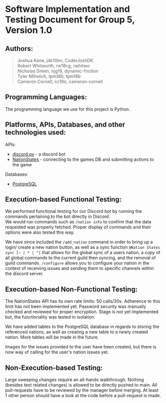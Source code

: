 # Software Implementation and Testing Document for Group 5, Version 1.0

## Authors:
> Joshua Kane, jdk10bn, CoderJoshDK  
> Robert Whitworth, rw18cg, rwhitwo  
> Nicholas Green, njg19, dynamic-friction  
> Tyler Mihelich, tpm18b, tpm18b  
> Cameron Cornell, cc19n, cameron-cornell 

## Programming Languages:
The programming language we use for this project is Python.

## Platforms, APIs, Databases, and other technologies used:
APIs:
 * [discord.py](https://discordpy.readthedocs.io/en/latest/) - a discord bot
 * [NationStates](https://www.nationstates.net/pages/api.html) - connecting to the games DB and submitting actions to the game  

Databases:
 * [PostgreSQL](https://www.postgresql.org/)

## Execution-based Functional Testing:
We performed functional testing for our Discord bot by running the commands pertaining to the bot directly in Discord.  
We would run commands such as `/nation info` to confirm that the data requested was properly fetched. Proper display of commands and their options were also tested this way.

We have since included the `/add_nation` command in order to bring up a login/ create a new nation button, as well as a sync function `@Nation States sync [~ | * | ^]`
that allows for the global sync of a users nation, a copy of all global commands to the current guild then syncing, and the removal of guild commands. `/configure` allows you
to configure your nation in the context of receiving issues and sending them to specific channels within the discord server.

## Execution-based Non-Functional Testing:
The NationStates API has its own rate limits: 50 calls/30s. Adherence to this limit has not been implemented yet. Password security was manually checked and reviewed for proper encryption. Stage is not yet implemented but, the functionality was tested in isolation.

We have added tables to the PostgreSQL database in regards to storing the referenced nations, as well as creating a new table to a newly created nation. More tables will be made in the future.

Images for the issues provided to the user have been created, but there is now way of calling for the user's nation issues yet.

## Non-Execution-based Testing:
Large sweeping changes require an all-hands walkthrough. Nothing (besides text related changes) is allowed to be directly pushed to main. All pull-requests have to be reviewed by the manager before merging. At least 1 other person should have a look at the code before a pull-request is made.
